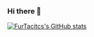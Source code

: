 ### Hi there 👋

[![FurTacitcs's GitHub stats](https://github-readme-stats.vercel.app/api?username=FurTacitcs)](https://github.com/anuraghazra/github-readme-stats)

<!--
**FurTactics/FurTactics** is a ✨ _special_ ✨ repository because its `README.md` (this file) appears on your GitHub profile.

Here are some ideas to get you started:

- 🔭 I’m currently working on ...
- 🌱 I’m currently learning ...
- 👯 I’m looking to collaborate on ...
- 🤔 I’m looking for help with ...
- 💬 Ask me about ...
- 📫 How to reach me: ...
- 😄 Pronouns: ...
- ⚡ Fun fact: ...
-->
